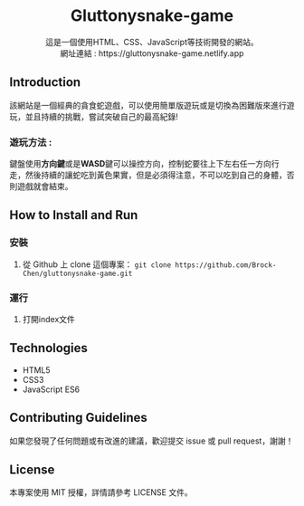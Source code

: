 <div align=center>
<h1>Gluttonysnake-game</h1>
這是一個使用HTML、CSS、JavaScript等技術開發的網站。<br/>
網址連結 : https://gluttonysnake-game.netlify.app
</div>

## Introduction

該網站是一個經典的貪食蛇遊戲，可以使用簡單版遊玩或是切換為困難版來進行遊玩，並且持續的挑戰，嘗試突破自己的最高紀錄!
### 遊玩方法 : 
鍵盤使用**方向鍵**或是**WASD**鍵可以操控方向，控制蛇要往上下左右任一方向行走，然後持續的讓蛇吃到黃色果實，但是必須得注意，不可以吃到自己的身體，否則遊戲就會結束。

## How to Install and Run
### 安裝
1. 從 Github 上 clone 這個專案：
`git clone https://github.com/Brock-Chen/gluttonysnake-game.git`

### 運行
1. 打開index文件

## Technologies
* HTML5
* CSS3
* JavaScript ES6

## Contributing Guidelines
如果您發現了任何問題或有改進的建議，歡迎提交 issue 或 pull request，謝謝！

## License
本專案使用 MIT 授權，詳情請參考 LICENSE 文件。
